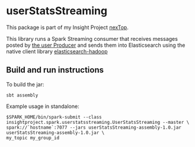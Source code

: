 # userStatsStreaming

This package is part of my Insight Project [nexTop](https://github.com/rentzso/nextop).

This library runs a Spark Streaming consumer that receives messages posted by [the user Producer](https://github.com/rentzso/simulatedUser) and sends them into Elasticsearch using the native client library [elasticsearch-hadoop](https://github.com/elastic/elasticsearch-hadoop)

## Build and run instructions
To build the jar:
```
sbt assembly
```

Example usage in standalone:
```
$SPARK_HOME/bin/spark-submit --class insightproject.spark.userstatsstreaming.UserStatsStreaming --master \
spark://`hostname`:7077 --jars userStatsStreaming-assembly-1.0.jar userStatsStreaming-assembly-1.0.jar \
my_topic my_group_id
```

